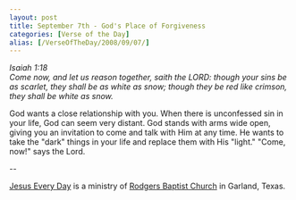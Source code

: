 ```yaml
---
layout: post
title: September 7th - God's Place of Forgiveness
categories: [Verse of the Day]
alias: [/VerseOfTheDay/2008/09/07/]
---
```


_Isaiah 1:18  
Come now, and let us reason together, saith the LORD: though your
sins be as scarlet, they shall be as white as snow; though they be
red like crimson, they shall be white as snow._

God wants a close relationship with you. When there is unconfessed
sin in your life, God can seem very distant. God stands with arms
wide open, giving you an invitation to come and talk with Him at any
time. He wants to take the "dark" things in your life and replace
them with His "light." "Come, now!" says the Lord.

 --

<a href=http://jesuseveryday.net>Jesus Every Day</a> is a ministry of <a href=http://rodgersbaptist.net>Rodgers Baptist Church</a> in Garland, Texas.
